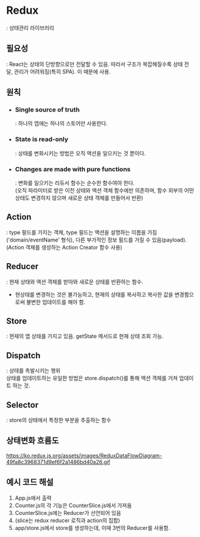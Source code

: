 # Redux

: 상태관리 라이브러리

## 필요성

: React는 상태의 단방향으로만 전달할 수 있음. 따라서 구조가 복잡해질수록 상태 전달, 관리가 어려워짐(특히 SPA). 이 때문에 사용.

## 원칙

- ### Single source of truth

  : 하나의 앱에는 하나의 스토어만 사용한다.

- ### State is read-only

  : 상태를 변화시키는 방법은 오직 액션을 일으키는 것 뿐이다.

- ### Changes are made with pure functions
  : 변화를 일으키는 리듀서 함수는 순수한 함수여야 한다.<br/>
  (오직 파라미터로 받은 이전 상태와 액션 객체 함수에만 의존하며, 함수 외부의 어떤 상태도 변경하지 않으며 새로운 상태 객체를 만들어서 반환)

## Action

: type 필드를 가지는 객체, type 필드는 액션을 설명하는 이름을 가짐('domain/eventName' 형식), 다른 부가적인 정보 필드를 가질 수 있음(payload).<br/>
(Action 객체를 생성하는 Action Creator 함수 사용)

## Reducer

: 현재 상태와 액션 객체를 받아와 새로운 상태를 반환하는 함수.

- 현상태를 변경하는 것은 불가능하고, 현재의 상태를 복사하고 복사한 값을 변경함으로써 불변한 업데이트를 해야 함.

## Store

: 현재의 앱 상태를 가지고 있음. getState 메서드로 현재 상태 조회 가능.

## Dispatch

: 상태를 촉발시키는 행위 <br/>
상태를 업데이트하는 유일한 방법은 store.dispatch()를 통해 액션 객체를 거쳐 업데이트 하는 것.

## Selector

: store의 상태에서 특정한 부분을 추출하는 함수

## 상태변화 흐름도

https://ko.redux.js.org/assets/images/ReduxDataFlowDiagram-49fa8c3968371d9ef6f2a1486bd40a26.gif

## 예시 코드 해설

1.  App.js에서 <Counter/> 출력
2.  Counter.js의 각 기능은 CounterSlice.js에서 가져옴
3.  CounterSlice.js에는 Reducer가 선언되어 있음<br/>
4.  (slice는 redux reducer 로직과 action의 집합)
5.  app/store.js에서 store를 생성하는데, 이때 3번의 Reducer를 사용함.
